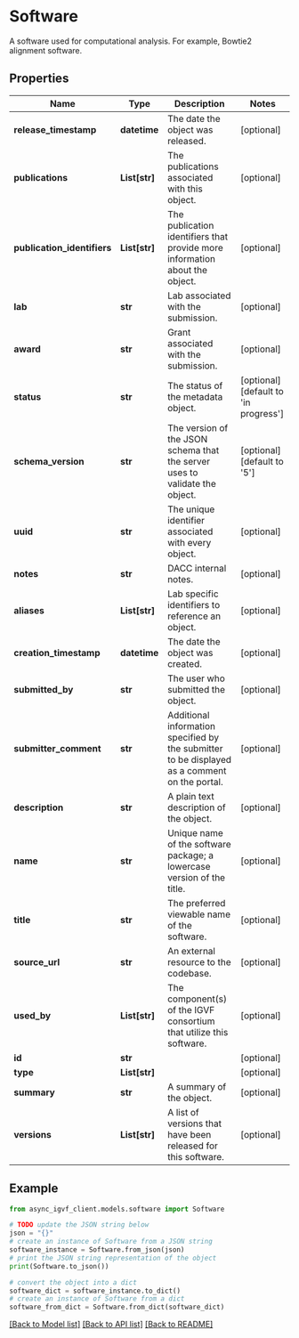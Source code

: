 # Software

A software used for computational  analysis. For example, Bowtie2 alignment software.

## Properties

Name | Type | Description | Notes
------------ | ------------- | ------------- | -------------
**release_timestamp** | **datetime** | The date the object was released. | [optional] 
**publications** | **List[str]** | The publications associated with this object. | [optional] 
**publication_identifiers** | **List[str]** | The publication identifiers that provide more information about the object. | [optional] 
**lab** | **str** | Lab associated with the submission. | [optional] 
**award** | **str** | Grant associated with the submission. | [optional] 
**status** | **str** | The status of the metadata object. | [optional] [default to 'in progress']
**schema_version** | **str** | The version of the JSON schema that the server uses to validate the object. | [optional] [default to '5']
**uuid** | **str** | The unique identifier associated with every object. | [optional] 
**notes** | **str** | DACC internal notes. | [optional] 
**aliases** | **List[str]** | Lab specific identifiers to reference an object. | [optional] 
**creation_timestamp** | **datetime** | The date the object was created. | [optional] 
**submitted_by** | **str** | The user who submitted the object. | [optional] 
**submitter_comment** | **str** | Additional information specified by the submitter to be displayed as a comment on the portal. | [optional] 
**description** | **str** | A plain text description of the object. | [optional] 
**name** | **str** | Unique name of the software package; a lowercase version of the title. | [optional] 
**title** | **str** | The preferred viewable name of the software. | [optional] 
**source_url** | **str** | An external resource to the codebase. | [optional] 
**used_by** | **List[str]** | The component(s) of the IGVF consortium that utilize this software. | [optional] 
**id** | **str** |  | [optional] 
**type** | **List[str]** |  | [optional] 
**summary** | **str** | A summary of the object. | [optional] 
**versions** | **List[str]** | A list of versions that have been released for this software. | [optional] 

## Example

```python
from async_igvf_client.models.software import Software

# TODO update the JSON string below
json = "{}"
# create an instance of Software from a JSON string
software_instance = Software.from_json(json)
# print the JSON string representation of the object
print(Software.to_json())

# convert the object into a dict
software_dict = software_instance.to_dict()
# create an instance of Software from a dict
software_from_dict = Software.from_dict(software_dict)
```
[[Back to Model list]](../README.md#documentation-for-models) [[Back to API list]](../README.md#documentation-for-api-endpoints) [[Back to README]](../README.md)


